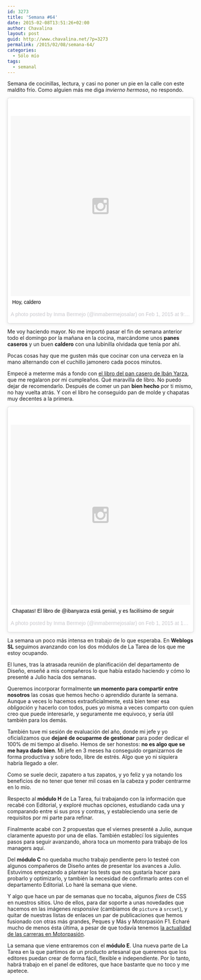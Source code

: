 ```yaml
---
id: 3273
title: 'Semana #64'
date: 2015-02-08T13:51:26+02:00
author: Chavalina
layout: post
guid: http://www.chavalina.net/?p=3273
permalink: /2015/02/08/semana-64/
categories:
  - Sólo mío
tags:
  - semanal
---
```

Semana de cocinillas, lectura, y casi no poner un pie en la calle con este maldito frío. Como alguien más me diga _invierno hermoso_, no respondo.

<blockquote class="instagram-media" data-instgrm-captioned data-instgrm-version="4" style=" background:#FFF; border:0; border-radius:3px; box-shadow:0 0 1px 0 rgba(0,0,0,0.5),0 1px 10px 0 rgba(0,0,0,0.15); margin: 1px; max-width:658px; padding:0; width:99.375%; width:-webkit-calc(100% - 2px); width:calc(100% - 2px);"><div style="padding:8px;"> <div style=" background:#F8F8F8; line-height:0; margin-top:40px; padding:50% 0; text-align:center; width:100%;"> <div style=" background:url(data:image/png;base64,iVBORw0KGgoAAAANSUhEUgAAACwAAAAsCAMAAAApWqozAAAAGFBMVEUiIiI9PT0eHh4gIB4hIBkcHBwcHBwcHBydr+JQAAAACHRSTlMABA4YHyQsM5jtaMwAAADfSURBVDjL7ZVBEgMhCAQBAf//42xcNbpAqakcM0ftUmFAAIBE81IqBJdS3lS6zs3bIpB9WED3YYXFPmHRfT8sgyrCP1x8uEUxLMzNWElFOYCV6mHWWwMzdPEKHlhLw7NWJqkHc4uIZphavDzA2JPzUDsBZziNae2S6owH8xPmX8G7zzgKEOPUoYHvGz1TBCxMkd3kwNVbU0gKHkx+iZILf77IofhrY1nYFnB/lQPb79drWOyJVa/DAvg9B/rLB4cC+Nqgdz/TvBbBnr6GBReqn/nRmDgaQEej7WhonozjF+Y2I/fZou/qAAAAAElFTkSuQmCC); display:block; height:44px; margin:0 auto -44px; position:relative; top:-22px; width:44px;"></div></div> <p style=" margin:8px 0 0 0; padding:0 4px;"> <a href="https://instagram.com/p/ykU13Htsv7/" style=" color:#000; font-family:Arial,sans-serif; font-size:14px; font-style:normal; font-weight:normal; line-height:17px; text-decoration:none; word-wrap:break-word;" target="_top">Hoy, caldero</a></p> <p style=" color:#c9c8cd; font-family:Arial,sans-serif; font-size:14px; line-height:17px; margin-bottom:0; margin-top:8px; overflow:hidden; padding:8px 0 7px; text-align:center; text-overflow:ellipsis; white-space:nowrap;">A photo posted by Inma Bermejo (@inmabermejosalar) on <time style=" font-family:Arial,sans-serif; font-size:14px; line-height:17px;" datetime="2015-02-01T17:51:30+00:00">Feb 1, 2015 at 9:51am PST</time></p></div></blockquote>

Me voy haciendo mayor. No me importó pasar el fin de semana anterior todo el domingo por la mañana en la cocina, marcándome unos **panes caseros** y un buen **caldero** con una lubinilla olvidada que tenía por ahí. 

Pocas cosas hay que me gusten más que cocinar con una cerveza en la mano alternando con el cuchillo jamonero cada pocos minutos.

Empecé a meterme más a fondo con [el libro del pan casero de Ibán Yarza](http://www.amazon.es/gp/product/8415785542/ref=as_li_ss_tl?ie=UTF8&camp=3626&creative=24822&creativeASIN=8415785542&linkCode=as2&tag=chavadiari-21), que me regalaron por mi cumpleaños. Qué maravilla de libro. No puedo dejar de recomendarlo. Después de comer un pan **bien hecho** por ti mismo, no hay vuelta atrás. Y con el libro he conseguido pan de molde y chapatas muy decentes a la primera.

<blockquote class="instagram-media" data-instgrm-captioned data-instgrm-version="4" style=" background:#FFF; border:0; border-radius:3px; box-shadow:0 0 1px 0 rgba(0,0,0,0.5),0 1px 10px 0 rgba(0,0,0,0.15); margin: 1px; max-width:658px; padding:0; width:99.375%; width:-webkit-calc(100% - 2px); width:calc(100% - 2px);"><div style="padding:8px;"> <div style=" background:#F8F8F8; line-height:0; margin-top:40px; padding:50% 0; text-align:center; width:100%;"> <div style=" background:url(data:image/png;base64,iVBORw0KGgoAAAANSUhEUgAAACwAAAAsCAMAAAApWqozAAAAGFBMVEUiIiI9PT0eHh4gIB4hIBkcHBwcHBwcHBydr+JQAAAACHRSTlMABA4YHyQsM5jtaMwAAADfSURBVDjL7ZVBEgMhCAQBAf//42xcNbpAqakcM0ftUmFAAIBE81IqBJdS3lS6zs3bIpB9WED3YYXFPmHRfT8sgyrCP1x8uEUxLMzNWElFOYCV6mHWWwMzdPEKHlhLw7NWJqkHc4uIZphavDzA2JPzUDsBZziNae2S6owH8xPmX8G7zzgKEOPUoYHvGz1TBCxMkd3kwNVbU0gKHkx+iZILf77IofhrY1nYFnB/lQPb79drWOyJVa/DAvg9B/rLB4cC+Nqgdz/TvBbBnr6GBReqn/nRmDgaQEej7WhonozjF+Y2I/fZou/qAAAAAElFTkSuQmCC); display:block; height:44px; margin:0 auto -44px; position:relative; top:-22px; width:44px;"></div></div> <p style=" margin:8px 0 0 0; padding:0 4px;"> <a href="https://instagram.com/p/ykbmEBNsvg/" style=" color:#000; font-family:Arial,sans-serif; font-size:14px; font-style:normal; font-weight:normal; line-height:17px; text-decoration:none; word-wrap:break-word;" target="_top">Chapatas! El libro de @ibanyarza está genial, y es facilísimo de seguir</a></p> <p style=" color:#c9c8cd; font-family:Arial,sans-serif; font-size:14px; line-height:17px; margin-bottom:0; margin-top:8px; overflow:hidden; padding:8px 0 7px; text-align:center; text-overflow:ellipsis; white-space:nowrap;">A photo posted by Inma Bermejo (@inmabermejosalar) on <time style=" font-family:Arial,sans-serif; font-size:14px; line-height:17px;" datetime="2015-02-01T18:50:31+00:00">Feb 1, 2015 at 10:50am PST</time></p></div></blockquote>

La semana un poco más intensa en trabajo de lo que esperaba. En **Weblogs SL** seguimos avanzando con los dos módulos de La Tarea de los que me estoy ocupando.

El lunes, tras la atrasada reunión de planificación del departamento de Diseño, enseñé a mis compañeros lo que había estado haciendo y cómo lo presenté a Julio hacía dos semanas. 

Queremos incorporar formalmente **un momento para compartir entre nosotros** las cosas que hemos hecho o aprendido durante la semana. Aunque a veces lo hacemos extraoficialmente, está bien tener esa _obligación_ y hacerlo con todos, pues yo misma a veces comparto con quien creo que puede interesarle, y seguramente me equivoco, y sería útil también para los demás.

También tuve mi sesión de evaluación del año, donde mi jefe y yo oficializamos que **dejaré de ocuparme de gestionar** para poder dedicar el 100% de mi tiempo al diseño. Hemos de ser honestos: **no es algo que se me haya dado bien**. Mi jefe en 3 meses ha conseguido organizarnos de forma productiva y sobre todo, libre de estrés. Algo que yo ni siquiera habría llegado a oler. 

Como se suele decir, zapatero a tus zapatos, y yo feliz y ya notando los beneficios de no tener que tener mil cosas en la cabeza y poder centrarme en lo mío.

Respecto al **módulo H** de La Tarea, fui trabajando con la información que recabé con Editorial, y exploré muchas opciones, estudiando cada una y comparando entre si sus pros y contras, y estableciendo una serie de requisitos por mi parte para refinar. 

Finalmente acabé con 2 propuestas que el viernes presenté a Julio, aunque claramente apuesto por una de ellas. También establecí los siguientes pasos para seguir avanzando, ahora toca un momento para trabajo de los managers aquí.

Del **módulo C** no quedaba mucho trabajo pendiente pero lo testeé con algunos compañeros de Diseño antes de presentar los avances a Julio. Estuvimos empezando a plantear los tests que nos gustaría hacer para probarlo y optimizarlo, y también la necesidad de confirmarlo antes con el departamento Editorial. Lo haré la semana que viene.

Y algo que hace un par de semanas que no tocaba, algunos _fixes_ de CSS en nuestros sitios. Uno de ellos, para dar soporte a unas novedades que hacemos en las imágenes _responsive_ (cambiamos de `picture` a `srcset`), y quitar de nuestras listas de enlaces un par de publicaciones que hemos fusionado con otras más grandes, Peques y Más y Motorpasión F1. Echaré mucho de menos ésta última, a pesar de que todavía tenemos [la actualidad de las carreras en Motorpasión](http://www.motorpasion.com/categoria/formula1).

La semana que viene entraremos con el **módulo E**. Una nueva parte de La Tarea en la que partimos de un producto artesanal que queremos que los editores puedan crear de forma fácil, flexible e independiente. Por lo tanto, habrá trabajo en el panel de editores, que hace bastante que no toco y me apetece.